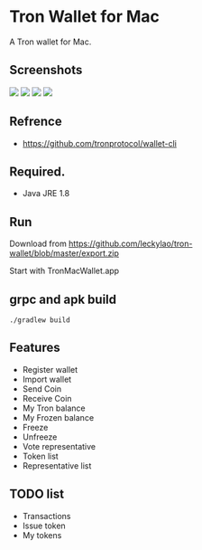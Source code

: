 # Tron Wallet for Mac

A Tron wallet for Mac.

## Screenshots
<img src="https://github.com/leckylao/tron-wallet/blob/master/images/screenshot-tab1.png"> 
<img src="https://github.com/leckylao/tron-wallet/blob/master/images/screenshot-tab2.png"> 
<img src="https://github.com/leckylao/tron-wallet/blob/master/images/screenshot-tab3.png"> 
<img src="https://github.com/leckylao/tron-wallet/blob/master/images/screenshot-tab4.png">

## Refrence
- https://github.com/tronprotocol/wallet-cli

## Required.
 - Java JRE 1.8
 
## Run
 
 Download from https://github.com/leckylao/tron-wallet/blob/master/export.zip

Start with TronMacWallet.app
 
## grpc and apk build
```
./gradlew build
```

## Features

- Register wallet
- Import wallet
- Send Coin
- Receive Coin
- My Tron balance
- My Frozen balance
- Freeze
- Unfreeze
- Vote representative
- Token list
- Representative list

## TODO list

- Transactions
- Issue token
- My tokens
